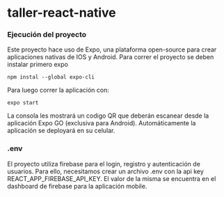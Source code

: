 # taller-react-native

### Ejecución del proyecto

Este proyecto hace uso de Expo, una plataforma open-source para crear aplicaciones nativas de IOS y Android. Para correr el proyecto se deben instalar primero expo

``` npm instal --global expo-cli ```

Para luego correr la aplicación con:

``` expo start ```

La consola les mostrará un codigo QR que deberán escanear desde la aplicación Expo GO (exclusiva para Android). Automáticamente la aplicación se deployará en su celular.

### .env

El proyecto utiliza firebase para el login, registro y autenticación de usuarios. Para ello, necesitamos crear un archivo .env con la api key REACT_APP_FIREBASE_API_KEY. El valor de la misma se encuentra en el dashboard de firebase para la aplicación mobile.
